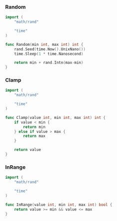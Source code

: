 
### Random
```go
import (
	"math/rand"

	"time"
)
```

```go
func Random(min int, max int) int {
	rand.Seed(time.Now().UnixNano())
	time.Sleep(1 * time.Nanosecond)

	return min + rand.Intn(max-min)
}
```

### Clamp
```go
import (
	"math/rand"

	"time"
)
```

```go
func Clamp(value int, min int, max int) int {
	if value < min {
		return min
	} else if value > max {
		return max
	}

	return value
}
```

### InRange
```go
import (
	"math/rand"

	"time"
)
```

```go
func InRange(value int, min int, max int) bool {
	return value >= min && value <= max
}
```
